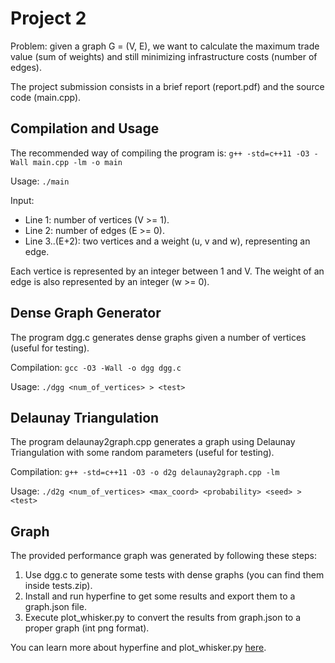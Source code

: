 # Project 2

Problem: given a graph G = (V, E), we want to calculate the maximum trade value (sum of weights)
and still minimizing infrastructure costs (number of edges).

The project submission consists in a brief report (report.pdf) and the source code (main.cpp).

## Compilation and Usage

The recommended way of compiling the program is: `g++ -std=c++11 -O3 -Wall main.cpp -lm -o main`

Usage: `./main`

Input:
- Line 1: number of vertices (V >= 1).
- Line 2: number of edges (E >= 0).
- Line 3..(E+2): two vertices and a weight (u, v and w), representing an edge.

Each vertice is represented by an integer between 1 and V.
The weight of an edge is also represented by an integer (w >= 0).

## Dense Graph Generator

The program dgg.c generates dense graphs given a number of vertices (useful for testing).

Compilation: `gcc -O3 -Wall -o dgg dgg.c`

Usage: `./dgg <num_of_vertices> > <test>`

## Delaunay Triangulation

The program delaunay2graph.cpp generates a graph using Delaunay Triangulation with some random parameters (useful for testing).

Compilation: `g++ -std=c++11 -O3 -o d2g delaunay2graph.cpp -lm`

Usage: `./d2g <num_of_vertices> <max_coord> <probability> <seed> > <test>`

## Graph

The provided performance graph was generated by following these steps:
1. Use dgg.c to generate some tests with dense graphs (you can find them inside tests.zip).
2. Install and run hyperfine to get some results and export them to a graph.json file.
3. Execute plot_whisker.py to convert the results from graph.json to a proper graph (int png format).

You can learn more about hyperfine and plot_whisker.py [here](https://github.com/sharkdp/hyperfine).
